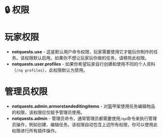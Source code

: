 # 🔒 权限
# 玩家权限
+ **notquests.use** - 这是默认用户命令权限，玩家需要使用它才能玩你制作的任务。该权限默认启用。如果你不想让玩家玩你做的任务，请移除此权限。  
+ **notquests.user.profiles** - 如果你希望玩家自行创建和使用不同的个人资料（```/nq profiles```），此权限默认为禁用。
# 管理员权限
+ **notquests.admin.armorstandeditingitems** - 对盔甲架使用任务编辑物品的权限，该权限应仅赋予管理员使用。  
+ **notquests.admin** - 管理员命令，通常管理员都需要使用```/qa```命令来执行管理员操作，例如创建、编辑任务。该权限自动包含上述所有权限，你可以使用此权限进行所有插件操作。  
